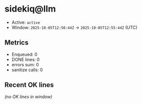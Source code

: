 # sidekiq@llm

- Active: `active`
- Window: `2025-10-05T12:50:44Z` → `2025-10-05T12:55:44Z` (UTC)

## Metrics
- Enqueued: 0
- DONE lines: 0
- errors sum: 0
- sanitize calls: 0

## Recent OK lines
_(no OK lines in window)_
